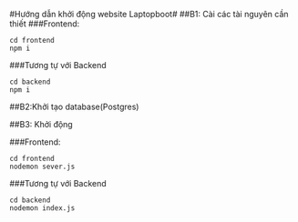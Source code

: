 #Hướng dẫn khởi động website Laptopboot#
##B1: Cài các tài nguyên cần thiết
###Frontend:
```
cd frontend
npm i
```
###Tương tự với Backend
```
cd backend
npm i
```

##B2:Khởi tạo database(Postgres)

##B3: Khởi động

###Frontend:
```
cd frontend
nodemon sever.js
```
###Tương tự với Backend</h5>
```
cd backend
nodemon index.js

```